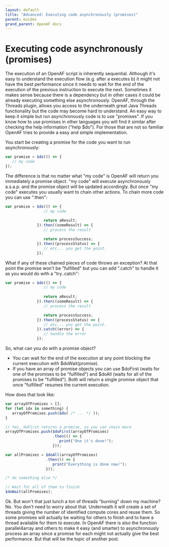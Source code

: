 ```yaml
---
layout: default
title: "Advanced: Executing code asynchronously (promises)"
parent: Guides
grand_parent: OpenAF docs
---
```


# Executing code asynchronously (promises)

The execution of an OpenAF script is inherently sequential. Although it's easy to understand the execution flow (e.g. after a executes b) it might not have the best performance since it needs to wait for the end of the execution of the previous instruction to execute the next. Sometimes it makes sense because there is a dependency but in other cases it could be already executing something else asynchronously. OpenAF, through the Threads plugin, allows you access to the underneath great Java Threads functionality but the code may become hard to understand. An easy way to keep it simple but run asynchronously code is to use "promises". If you know how to use promises in other languages you will find it similar after checking the help information ("help $do"). For those that are not so familiar OpenAF tries to provide a easy and simple implementation.

You start be creating a promise for the code you want to run asynchronously:

````javascript
var promise = $do(() => { 
   // my code
});
````

The difference is that no matter what "my code" is OpenAF will return you immediately a promise object. "my code" will execute asynchronously a.s.a.p. and the promise object will be updated accordingly. But once "my code" executes you usually want to chain other actions. To chain more code you can use ".then":

````javascript
var promise = $do(() => { 
                 // my code
                 
                 return aResult;
              }).then((someResult) => {
                 // process the result

                 return processSuccess; 
              }).then((processStatus) => {
                 // etc... you get the point.
              });
````

What if any of these chained pieces of code throws an exception? At that point the promise won't be "fulfilled" but you can add ".catch" to handle it as you would do with a "try..catch":

````javascript
var promise = $do(() => { 
                 // my code
                 
                 return aResult;
              }).then((someResult) => {
                 // process the result

                 return processSuccess; 
              }).then((processStatus) => {
                 // etc... you get the point.
              }).catch((error) => {
                 // handle the error
              });
````

So, what can you do with a promise object?

  * You can wait for the end of the execution at any point blocking the current execution with $doWait(promise).
  * If you have an array of promise objects you can use $doFirst (waits for one of the promises to be "fulfilled") and $doAll (waits for all of the promises to be "fulfilled"). Both will return a single promise object that once "fulfilled" resumes the current execution.

How does that look like:

````javascript
var arrayOfPromises = [];
for (let idx in something) {
   arrayOfPromises.push($do( /* ... */ ));
}

// Yes, doFirst returns a promise, so you can chain more
arrayOfPromises.push($doFirst(arrayOfPromises)
                     .then(() => { 
                        print("One it's done!"); 
                     }));

var allPromises = $doAll(arrayOfPromises)
                  .then(() => {
                     print("Everything is done now!");
                  }));

/* do something else */

// Wait for all of them to finish
$doWait(allPromises);
````

Ok. But won't that just lunch a ton of threads "burning" down my machine? No. You don't need to worry about that. Underneath it will create a set of threads giving the number of identified compute cores and reuse them. So some promises will actually be waiting for others to finish and to have a thread available for them to execute. 
In OpenAF there is also the function parallel4array and others to make it easy (and smarter) to asynchronously process an array since a promise for each might not actually give the best performance. But that will be the topic of another post. 